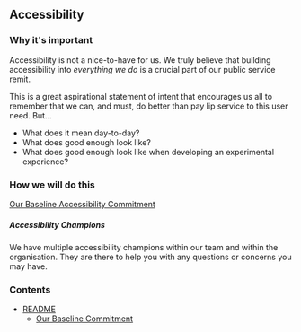 ## Accessibility

### Why it's important

Accessibility is not a nice-to-have for us. We truly believe that building accessibility into _everything we do_ is a crucial part of our public service remit.

This is a great aspirational statement of intent that encourages us all to remember that we can, and must, do better than pay lip service to this user need. But...

* What does it mean day-to-day?
* What does good enough look like?
* What does good enough look like when developing an experimental experience?

### How we will do this

[Our Baseline Accessibility Commitment](https://github.com/bbc/news-apps-playbook/blob/master/accessibility/baseline.md)

##### Accessibility Champions

We have multiple accessibility champions within our team and within the organisation. They are there to help you with any questions or concerns you may have.

### Contents
- [README](https://github.com/bbc/news-apps-playbook/blob/master/accessibility/README.md)
  - [Our Baseline Commitment](https://github.com/bbc/news-apps-playbook/blob/master/accessibility/baseline.md)
